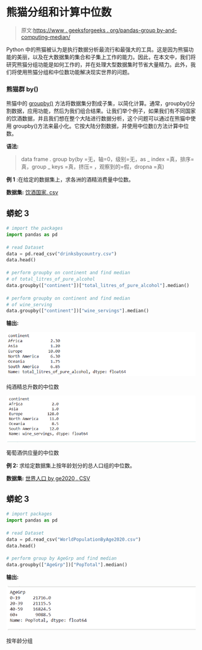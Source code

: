 # 熊猫分组和计算中位数

> 原文:[https://www . geeksforgeeks . org/pandas-group by-and-computing-median/](https://www.geeksforgeeks.org/pandas-groupby-and-computing-median/)

Python 中的熊猫被认为是执行数据分析最流行和最强大的工具。这是因为熊猫功能的美丽，以及在大数据集的集合和子集上工作的能力。因此，在本文中，我们将研究熊猫分组功能是如何工作的，并在处理大型数据集时节省大量精力。此外，我们将使用熊猫分组和中位数功能解决现实世界的问题。

### **熊猫群 by()**

熊猫中的 [groupby()](https://www.geeksforgeeks.org/pandas-groupby/) 方法将数据集分割成子集，以简化计算。通常，groupby()分割数据，应用功能，然后为我们组合结果。让我们举个例子，如果我们有不同国家的饮酒数据，并且我们想在整个大陆进行数据分析，这个问题可以通过在熊猫中使用 groupby()方法来最小化。它按大陆分割数据，并使用中位数()方法计算中位数。

**语法:**

> data frame . group by(by =无，轴=0，级别=无，as _ index =真，排序=真，group _ keys =真，挤压= <object object="">，观察到的=假，dropna =真)</object>

**例 1** :在给定的数据集上，求各洲的酒精消费量中位数。

**数据集:** [饮酒国家. csv](https://www.kaggle.com/faressayah/drinks-by-country)

## 蟒蛇 3

```py
# import the packages
import pandas as pd

# read Dataset
data = pd.read_csv("drinksbycountry.csv")
data.head()

# perform groupby on continent and find median
# of total_litres_of_pure_alcohol
data.groupby(["continent"])["total_litres_of_pure_alcohol"].median()

# perform groupby on continent and find median
# of wine_serving
data.groupby(["continent"])["wine_servings"].median()
```

**输出:**

![](img/1a8029031034ca644f7c2bbe9b382961.png)

纯酒精总升数的中位数

![](img/f6a26f7b333d2c1762ae843e5fa194bb.png)

葡萄酒供应量的中位数

**例 2:** 求给定数据集上按年龄划分的总人口组的中位数。

**数据集:** [世界人口 by ge2020 . CSV](https://www.kaggle.com/alizahidraja/world-population-by-age-group-2020)

## 蟒蛇 3

```py
# import packages
import pandas as pd

# read Dataset
data = pd.read_csv("WorldPopulationByAge2020.csv")
data.head()

# perform group by AgeGrp and find median
data.groupby(["AgeGrp"])["PopTotal"].median()
```

**输出:**

![](img/06719f6c95ea0bb85e469a89ad0048f5.png)

按年龄分组